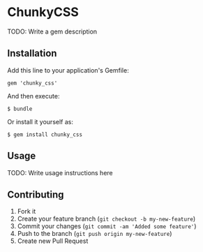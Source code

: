 # ChunkyCSS

TODO: Write a gem description

## Installation

Add this line to your application's Gemfile:

    gem 'chunky_css'

And then execute:

    $ bundle

Or install it yourself as:

    $ gem install chunky_css

## Usage

TODO: Write usage instructions here

## Contributing

1. Fork it
2. Create your feature branch (`git checkout -b my-new-feature`)
3. Commit your changes (`git commit -am 'Added some feature'`)
4. Push to the branch (`git push origin my-new-feature`)
5. Create new Pull Request
